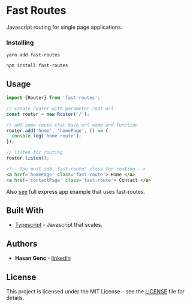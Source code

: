 # Fast Routes

Javascript routing for single page applications.

### Installing

```
yarn add fast-routes
```
```
npm install fast-routes
```
## Usage

```js
import {Router} from 'fast-routes';

// create router with parameter root url
const router = new Router('/');

// add some route that have url name and function
router.add('home', 'homePage', () => {
  console.log('home route');
});

// listen for routing
router.listen();
```
```html
<!-- You must add 'fast-route' class for routing -->
<a href='homePage' class='fast-route'> Home </a>
<a href='contactPage' class='fast-route'> Contact </a>
```
Also [see](examples) full express app example that uses fast-routes.

## Built With

* [Typescript](https://www.typescriptlang.org/) - Javascript that scales.

## Authors

* **Hasan Genc** - [linkedIn](https://linkedin.com/in/hasangenc0)

## License

This project is licensed under the MIT License - see the [LICENSE](LICENSE) file for details.
